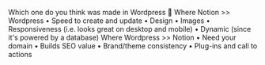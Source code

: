 Which one do you think was made in Wordpress 🤔
Where Notion >> Wordpress
•	Speed to create and update
•	Design
•	Images
•	Responsiveness (i.e. looks great on desktop and mobile)
•	Dynamic (since it's powered by a database)
Where Wordpress >> Notion
•	Need your domain
•	Builds SEO value
•	Brand/theme consistency
•	Plug-ins and call to actions

